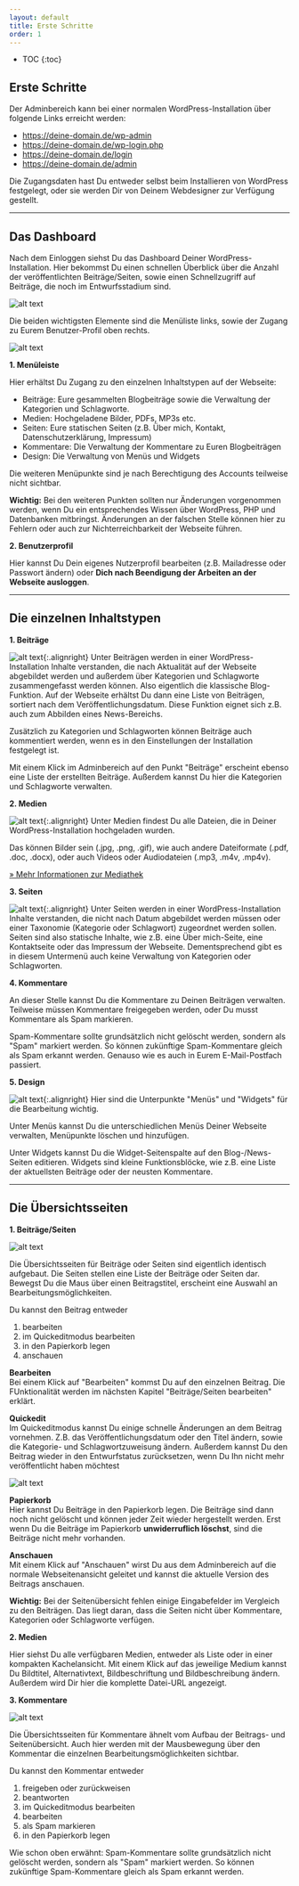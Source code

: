 ```yaml
---
layout: default
title: Erste Schritte
order: 1
---
```


* TOC
{:toc}

## Erste Schritte

Der Adminbereich kann bei einer normalen WordPress-Installation über folgende Links erreicht werden:

* https://deine-domain.de/wp-admin
* https://deine-domain.de/wp-login.php
* https://deine-domain.de/login
* https://deine-domain.de/admin

Die Zugangsdaten hast Du entweder selbst beim Installieren von WordPress festgelegt, oder sie werden Dir von Deinem Webdesigner zur Verfügung gestellt.

---

## Das Dashboard

Nach dem Einloggen siehst Du das Dashboard Deiner WordPress-Installation. Hier bekommst Du einen schnellen Überblick über die Anzahl der veröffentlichten Beiträge/Seiten, sowie einen Schnellzugriff auf Beiträge, die noch im Entwurfsstadium sind.

![alt text](dashboard-screen.jpg "Screen des WordPress-Dashboards")

Die beiden wichtigsten Elemente sind die Menüliste links, sowie der Zugang zu Eurem Benutzer-Profil oben rechts.

![alt text](dashboard-screen-marked.jpg "Screen des WordPress-Dashboards mit Auszeichnungen für Menüleiste und Benutzerprofil")

**1. Menüleiste**

Hier erhältst Du Zugang zu den einzelnen Inhaltstypen auf der Webseite:

* Beiträge: Eure gesammelten Blogbeiträge sowie die Verwaltung der Kategorien und Schlagworte.
* Medien: Hochgeladene Bilder, PDFs, MP3s etc.
* Seiten: Eure statischen Seiten (z.B. Über mich, Kontakt, Datenschutzerklärung, Impressum)
* Kommentare: Die Verwaltung der Kommentare zu Euren Blogbeiträgen
* Design: Die Verwaltung von Menüs und Widgets


Die weiteren Menüpunkte sind je nach Berechtigung des Accounts teilweise nicht sichtbar.

<div class="box">
<strong>Wichtig:</strong> Bei den weiteren Punkten sollten nur Änderungen vorgenommen werden, wenn Du ein entsprechendes Wissen über WordPress, PHP und Datenbanken mitbringst. Änderungen an der falschen Stelle können hier zu Fehlern oder auch zur Nichterreichbarkeit der Webseite führen.
</div>

**2. Benutzerprofil**

Hier kannst Du Dein eigenes Nutzerprofil bearbeiten (z.B. Mailadresse oder Passwort ändern) oder **Dich nach Beendigung der Arbeiten an der Webseite ausloggen**.

---

## Die einzelnen Inhaltstypen

**1. Beiträge**

![alt text](posts-menu.jpg "Screen des Beiträge-Menüs"){:.alignright}
Unter Beiträgen werden in einer WordPress-Installation Inhalte verstanden, die nach Aktualität auf der Webseite abgebildet werden und außerdem über Kategorien und Schlagworte zusammengefasst werden können. Also eigentlich die klassische Blog-Funktion. Auf der Webseite erhältst Du dann eine Liste von Beiträgen, sortiert nach dem Veröffentlichungsdatum. Diese Funktion eignet sich z.B. auch zum Abbilden eines News-Bereichs.

Zusätzlich zu Kategorien und Schlagworten können Beiträge auch kommentiert werden, wenn es in den Einstellungen der Installation festgelegt ist.

Mit einem Klick im Adminbereich auf den Punkt "Beiträge" erscheint ebenso eine Liste der erstellten Beiträge. Außerdem kannst Du hier die Kategorien und Schlagworte verwalten.

**2. Medien**

![alt text](media-menu.jpg "Screen des Medien-Menüs"){:.alignright}
Unter Medien findest Du alle Dateien, die in Deiner WordPress-Installation hochgeladen wurden.

Das können Bilder sein (.jpg, .png, .gif), wie auch andere Dateiformate (.pdf, .doc, .docx), oder auch Videos oder Audiodateien (.mp3, .m4v, .mp4v).

[» Mehr Informationen zur Mediathek](/wordpress/mediathek)

**3. Seiten**

![alt text](pages-menu.jpg "Screen des Seiten-Menüs"){:.alignright}
Unter Seiten werden in einer WordPress-Installation Inhalte verstanden, die nicht nach Datum abgebildet werden müssen oder einer Taxonomie (Kategorie oder Schlagwort) zugeordnet werden sollen. Seiten sind also statische Inhalte, wie z.B. eine Über mich-Seite, eine Kontaktseite oder das Impressum der Webseite. Dementsprechend gibt es in diesem Untermenü auch keine Verwaltung von Kategorien oder Schlagworten.

**4. Kommentare**

An dieser Stelle kannst Du die Kommentare zu Deinen Beiträgen verwalten. Teilweise müssen Kommentare freigegeben werden, oder Du musst Kommentare als Spam markieren.

Spam-Kommentare sollte grundsätzlich nicht gelöscht werden, sondern als "Spam" markiert werden. So können zukünftige Spam-Kommentare gleich als Spam erkannt werden. Genauso wie es auch in Eurem E-Mail-Postfach passiert.

**5. Design**

![alt text](design-menu.jpg "Screen des Design-Menüs"){:.alignright}
Hier sind die Unterpunkte "Menüs" und "Widgets" für die Bearbeitung wichtig.

Unter Menüs kannst Du die unterschiedlichen Menüs Deiner Webseite verwalten, Menüpunkte löschen und hinzufügen.

Unter Widgets kannst Du die Widget-Seitenspalte auf den Blog-/News-Seiten editieren. Widgets sind kleine Funktionsblöcke, wie z.B. eine Liste der aktuellsten Beiträge oder der neusten Kommentare.

---

## Die Übersichtsseiten

**1. Beiträge/Seiten**

![alt text](posts-overview.jpg "Screen der Beitragsübersicht")

Die Übersichtsseiten für Beiträge oder Seiten sind eigentlich identisch aufgebaut. Die Seiten stellen eine Liste der Beiträge oder Seiten dar. Bewegst Du die Maus über einen Beitragstitel, erscheint eine Auswahl an Bearbeitungsmöglichkeiten.

Du kannst den Beitrag entweder

1. bearbeiten
2. im Quickeditmodus bearbeiten
3. in den Papierkorb legen
4. anschauen

**Bearbeiten**<br />
Bei einem Klick auf "Bearbeiten" kommst Du auf den einzelnen Beitrag. Die FUnktionalität werden im nächsten Kapitel "Beiträge/Seiten bearbeiten" erklärt.

**Quickedit**<br />
Im Quickeditmodus kannst Du einige schnelle Änderungen an dem Beitrag vornehmen. Z.B. das Veröffentlichungsdatum oder den Titel ändern, sowie die Kategorie- und Schlagwortzuweisung ändern. Außerdem kannst Du den Beitrag wieder in den Entwurfstatus zurücksetzen, wenn Du Ihn nicht mehr veröffentlicht haben möchtest

![alt text](posts-overview-quickedit.jpg "Screen der Beitragsübersicht mit Quickedit")

**Papierkorb**<br />
Hier kannst Du Beiträge in den Papierkorb legen. Die Beiträge sind dann noch nicht gelöscht und können jeder Zeit wieder hergestellt werden.
Erst wenn Du die Beiträge im Papierkorb **unwiderruflich löschst**, sind die Beiträge nicht mehr vorhanden.

**Anschauen**<br />
Mit einem Klick auf "Anschauen" wirst Du aus dem Adminbereich auf die normale Webseitenansicht geleitet und kannst die aktuelle Version des Beitrags anschauen.

<div class="box">
<strong>Wichtig:</strong> Bei der Seitenübersicht fehlen einige Eingabefelder im Vergleich zu den Beiträgen. Das liegt daran, dass die Seiten nicht über Kommentare, Kategorien oder Schlagworte verfügen.
</div>

**2. Medien**

Hier siehst Du alle verfügbaren Medien, entweder als Liste oder in einer kompakten Kachelansicht. Mit einem Klick auf das jeweilige Medium kannst Du Bildtitel, Alternativtext, Bildbeschriftung und Bildbeschreibung ändern. Außerdem wird Dir hier die komplette Datei-URL angezeigt.

**3. Kommentare**

![alt text](comments-overview.jpg "Screen der Kommentarübersicht")

Die Übersichtsseiten für Kommentare ähnelt vom Aufbau der Beitrags- und Seitenübersicht. Auch hier werden mit der Mausbewegung über den Kommentar die einzelnen Bearbeitungsmöglichkeiten sichtbar.

Du kannst den Kommentar entweder

1. freigeben oder zurückweisen
2. beantworten
3. im Quickeditmodus bearbeiten
4. bearbeiten
5. als Spam markieren
6. in den Papierkorb legen

Wie schon oben erwähnt: Spam-Kommentare sollte grundsätzlich nicht gelöscht werden, sondern als "Spam" markiert werden. So können zukünftige Spam-Kommentare gleich als Spam erkannt werden.

